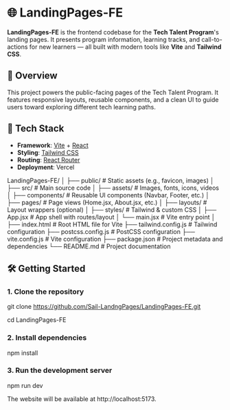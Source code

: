 # 🌐 LandingPages-FE

**LandingPages-FE** is the frontend codebase for the **Tech Talent Program**'s landing pages. It presents program information, learning tracks, and call-to-actions for new learners — all built with modern tools like **Vite** and **Tailwind CSS**.



## 🚀 Overview

This project powers the public-facing pages of the Tech Talent Program. It features responsive layouts, reusable components, and a clean UI to guide users toward exploring different tech learning paths.



## 🧰 Tech Stack

- **Framework**: [Vite](https://vitejs.dev/) + [React](https://reactjs.org/)
- **Styling**: [Tailwind CSS](https://tailwindcss.com/)
- **Routing**: [React Router](https://reactrouter.com/) 
- **Deployment**:  Vercel



LandingPages-FE/
│
├── public/              # Static assets (e.g., favicon, images)
│
├── src/                 # Main source code
│   ├── assets/          # Images, fonts, icons, videos
│   ├── components/      # Reusable UI components (Navbar, Footer, etc.)
│   ├── pages/           # Page views (Home.jsx, About.jsx, etc.)
│   ├── layouts/         # Layout wrappers (optional)
│   ├── styles/          # Tailwind & custom CSS
│   ├── App.jsx          # App shell with routes/layout
│   └── main.jsx         # Vite entry point
│
├── index.html           # Root HTML file for Vite
├── tailwind.config.js   # Tailwind configuration
├── postcss.config.js    # PostCSS configuration
├── vite.config.js       # Vite configuration
├── package.json         # Project metadata and dependencies
└── README.md            # Project documentation




## 🛠️ Getting Started

### 1. Clone the repository

git clone https://github.com/Sail-LandngPages/LandingPages-FE.git


cd LandingPages-FE


### 2. Install dependencies

npm install


### 3. Run the development server
npm run dev

The website will be available at http://localhost:5173.


